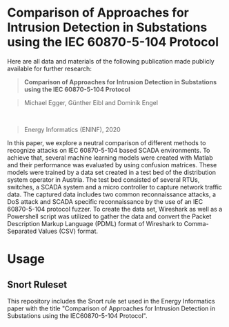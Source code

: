 # Comparison of Approaches for Intrusion Detection in Substations using the IEC 60870-5-104 Protocol

Here are all data and materials of the following publication made publicly available for further research:

> **Comparison of Approaches for Intrusion Detection in Substations using the IEC 60870-5-104 Protocol**
&nbsp;

> Michael Egger, Günther Eibl and Dominik Engel 

&nbsp;
> Energy Informatics (ENINF), 2020

In this paper, we explore a neutral comparison of different methods to recognize attacks on IEC 60870-5-104 based SCADA environments. To achieve that, several machine learning models were created with Matlab and their performance was evaluated by using confusion matrices. These models were trained by a data set created in a test bed of the distribution system operator in Austria. The test bed consisted of several RTUs, switches, a SCADA system and a micro controller to capture network traffic data. The captured data includes  two common reconnaissance attacks, a DoS attack and SCADA specific reconnaissance by the use of an IEC 60870-5-104 protocol fuzzer. To create the data set, Wireshark as well as a Powershell script was utilized to gather the data and convert the Packet Description Markup Language (PDML) format of Wireshark to Comma-Separated Values (CSV) format.


# Usage

## Snort Ruleset
This repository includes the Snort rule set used in the Energy Informatics paper with the title "Comparison of Approaches for Intrusion Detection in Substations using the IEC60870-5-104 Protocol".



